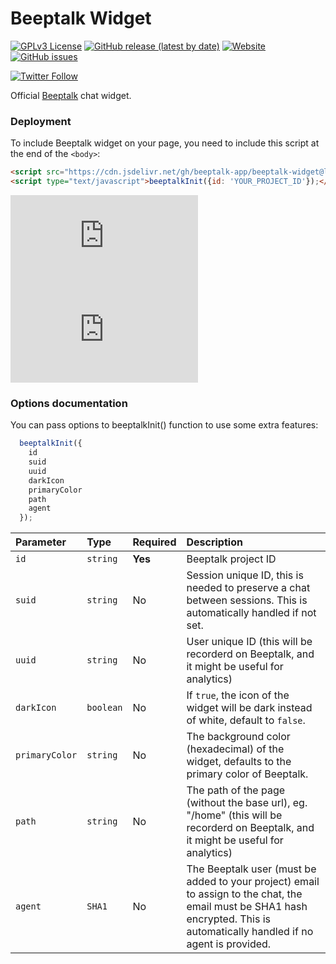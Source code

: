 
# Beeptalk Widget

[![GPLv3 License](https://img.shields.io/badge/License-GPL%20v3-yellow.svg)](https://opensource.org/licenses/) 
[![GitHub release (latest by date)](https://img.shields.io/github/v/release/beeptalk-app/beeptalk-widget)](#)
[![Website](https://img.shields.io/website?down_color=red&down_message=down&label=beeptalk&up_message=online&url=https%3A%2F%2Fdashboard.beeptalk.app%2F)](https://beeptalk.app/)
[![GitHub issues](https://img.shields.io/github/issues/beeptalk-app/beeptalk-widget)](https://github.com/beeptalk-app/beeptalk-widget/issues)

[![Twitter Follow](https://img.shields.io/twitter/follow/beeptalk_app?style=social)](https://twitter.com/beeptalk_app)


Official [Beeptalk](https://beeptalk.app) chat widget.


### Deployment

To include Beeptalk widget on your page, you need to include this script at the end of the `<body>`:

```html
<script src="https://cdn.jsdelivr.net/gh/beeptalk-app/beeptalk-widget@latest/index.min.js"></script>
<script type="text/javascript">beeptalkInit({id: 'YOUR_PROJECT_ID'});</script>
```
[![GitHub file size in bytes](https://img.shields.io/github/size/beeptalk-app/beeptalk-widget/index.js?color=%23fafafa&label=js)](#)
[![GitHub file size in bytes](https://img.shields.io/github/size/beeptalk-app/beeptalk-widget/style.css?color=%23fafafa&label=css)](#)

### Options documentation

You can pass options to beeptalkInit() function to use some extra features:

```js
  beeptalkInit({
    id
    suid
    uuid
    darkIcon
    primaryColor
    path
    agent
  });
```

| Parameter | Type     | Required      | Description                |
| :-------- | :--------- | :------------ | :----------------------- |
| `id` | `string` | **Yes** | Beeptalk project ID |
| `suid` | `string` | No |  Session unique ID, this is needed to preserve a chat between sessions. This is automatically handled if not set. |
| `uuid` | `string` | No |  User unique ID (this will be recorderd on Beeptalk, and it might be useful for analytics) |
| `darkIcon` | `boolean` | No |  If `true`, the icon of the widget will be dark instead of white, default to `false`. |
| `primaryColor` | `string` | No |  The background color (hexadecimal) of the widget, defaults to the primary color of Beeptalk. |
| `path` | `string` | No |  The path of the page (without the base url), eg. "/home" (this will be recorderd on Beeptalk, and it might be useful for analytics) |
| `agent` | `SHA1` | No |  The Beeptalk user (must be added to your project) email to assign to the chat, the email must be SHA1 hash encrypted. This is automatically handled if no agent is provided. |


